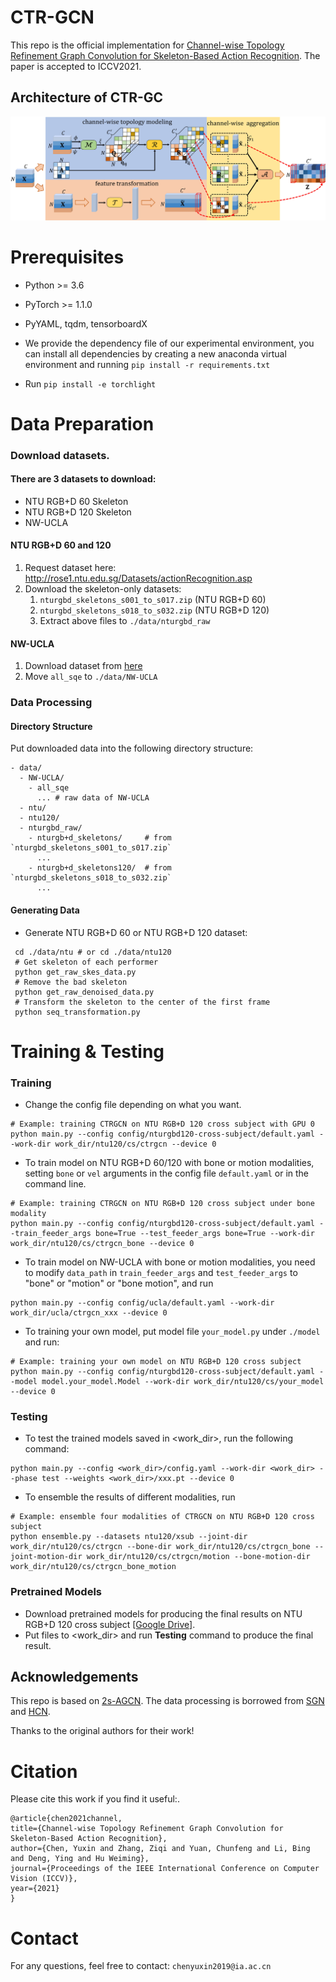 # CTR-GCN
This repo is the official implementation for [Channel-wise Topology Refinement Graph Convolution for Skeleton-Based Action Recognition](https://arxiv.org/abs/2107.12213). The paper is accepted to ICCV2021.
## Architecture of CTR-GC
![image](src/framework.jpg)
# Prerequisites

- Python >= 3.6
- PyTorch >= 1.1.0
- PyYAML, tqdm, tensorboardX

- We provide the dependency file of our experimental environment, you can install all dependencies by creating a new anaconda virtual environment and running `pip install -r requirements.txt `
- Run `pip install -e torchlight` 

# Data Preparation

### Download datasets.

#### There are 3 datasets to download:

- NTU RGB+D 60 Skeleton
- NTU RGB+D 120 Skeleton
- NW-UCLA

#### NTU RGB+D 60 and 120

1. Request dataset here: http://rose1.ntu.edu.sg/Datasets/actionRecognition.asp
2. Download the skeleton-only datasets:
   1. `nturgbd_skeletons_s001_to_s017.zip` (NTU RGB+D 60)
   2. `nturgbd_skeletons_s018_to_s032.zip` (NTU RGB+D 120)
   3. Extract above files to `./data/nturgbd_raw`

#### NW-UCLA

1. Download dataset from [here](https://www.dropbox.com/s/10pcm4pksjy6mkq/all_sqe.zip?dl=0)
2. Move `all_sqe` to `./data/NW-UCLA`

### Data Processing

#### Directory Structure

Put downloaded data into the following directory structure:

```
- data/
  - NW-UCLA/
    - all_sqe
      ... # raw data of NW-UCLA
  - ntu/
  - ntu120/
  - nturgbd_raw/
    - nturgb+d_skeletons/     # from `nturgbd_skeletons_s001_to_s017.zip`
      ...
    - nturgb+d_skeletons120/  # from `nturgbd_skeletons_s018_to_s032.zip`
      ...
```

#### Generating Data

- Generate NTU RGB+D 60 or NTU RGB+D 120 dataset:

```
 cd ./data/ntu # or cd ./data/ntu120
 # Get skeleton of each performer
 python get_raw_skes_data.py
 # Remove the bad skeleton 
 python get_raw_denoised_data.py
 # Transform the skeleton to the center of the first frame
 python seq_transformation.py
```



# Training & Testing

### Training

- Change the config file depending on what you want.

```
# Example: training CTRGCN on NTU RGB+D 120 cross subject with GPU 0
python main.py --config config/nturgbd120-cross-subject/default.yaml --work-dir work_dir/ntu120/cs/ctrgcn --device 0
```

- To train model on NTU RGB+D 60/120 with bone or motion modalities, setting `bone` or `vel` arguments in the config file `default.yaml` or in the command line.

```
# Example: training CTRGCN on NTU RGB+D 120 cross subject under bone modality
python main.py --config config/nturgbd120-cross-subject/default.yaml --train_feeder_args bone=True --test_feeder_args bone=True --work-dir work_dir/ntu120/cs/ctrgcn_bone --device 0
```

- To train model on NW-UCLA with bone or motion modalities, you need to modify `data_path` in `train_feeder_args` and `test_feeder_args` to "bone" or "motion" or "bone motion", and run

```
python main.py --config config/ucla/default.yaml --work-dir work_dir/ucla/ctrgcn_xxx --device 0
```

- To training your own model, put model file `your_model.py` under `./model` and run:

```
# Example: training your own model on NTU RGB+D 120 cross subject
python main.py --config config/nturgbd120-cross-subject/default.yaml --model model.your_model.Model --work-dir work_dir/ntu120/cs/your_model --device 0
```

### Testing

- To test the trained models saved in <work_dir>, run the following command:

```
python main.py --config <work_dir>/config.yaml --work-dir <work_dir> --phase test --weights <work_dir>/xxx.pt --device 0
```

- To ensemble the results of different modalities, run 
```
# Example: ensemble four modalities of CTRGCN on NTU RGB+D 120 cross subject
python ensemble.py --datasets ntu120/xsub --joint-dir work_dir/ntu120/cs/ctrgcn --bone-dir work_dir/ntu120/cs/ctrgcn_bone --joint-motion-dir work_dir/ntu120/cs/ctrgcn/motion --bone-motion-dir work_dir/ntu120/cs/ctrgcn_bone_motion
```

### Pretrained Models

- Download pretrained models for producing the final results on NTU RGB+D 120 cross subject [[Google Drive]](https://drive.google.com/drive/folders/1C9XUAgnwrGelvl4mGGVZQW6akiapgdnd?usp=sharing).
- Put files to <work_dir> and run **Testing** command to produce the final result.

## Acknowledgements

This repo is based on [2s-AGCN](https://github.com/lshiwjx/2s-AGCN). The data processing is borrowed from [SGN](https://github.com/microsoft/SGN) and [HCN](https://github.com/huguyuehuhu/HCN-pytorch).

Thanks to the original authors for their work!

# Citation

Please cite this work if you find it useful:.

    @article{chen2021channel,
    title={Channel-wise Topology Refinement Graph Convolution for Skeleton-Based Action Recognition},
    author={Chen, Yuxin and Zhang, Ziqi and Yuan, Chunfeng and Li, Bing and Deng, Ying and Hu Weiming},
    journal={Proceedings of the IEEE International Conference on Computer Vision (ICCV)},
    year={2021}
    }

# Contact
For any questions, feel free to contact: `chenyuxin2019@ia.ac.cn`